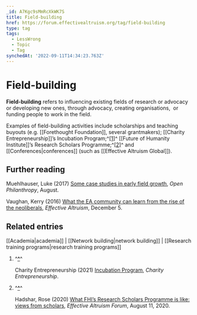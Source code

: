 ```yaml
---
_id: A7Kgc9sMmRcXkWK7S
title: Field-building
href: https://forum.effectivealtruism.org/tag/field-building
type: tag
tags:
  - LessWrong
  - Topic
  - Tag
synchedAt: '2022-09-11T14:34:23.763Z'
---
```

# Field-building

**Field-building** refers to influencing existing fields of research or advocacy or developing new ones, through advocacy, creating organisations,  or funding people to work in the field.

Examples of field-building activities include scholarships and teaching buyouts (e.g. [[Forethought Foundation]], several grantmakers); [[Charity Entrepreneurship]]’s Incubation Program;^[\[1\]](#fnuo356dk43i)^ [[Future of Humanity Institute]]’s Research Scholars Programme;^[\[2\]](#fnv7ay4sl0fta)^ and [[Conferences|conferences]] (such as [[Effective Altruism Global]]).

Further reading
---------------

Muehlhauser, Luke (2017) [Some case studies in early field growth](https://www.openphilanthropy.org/research/history-of-philanthropy/some-case-studies-early-field-growth), *Open Philanthropy*, August.

Vaughan, Kerry (2016) [What the EA community can learn from the rise of the neoliberals](https://www.effectivealtruism.org/articles/ea-neoliberal/), *Effective Altruism*, December 5.

Related entries
---------------

[[Academia|academia]] | [[Network building|network building]] | [[Research training programs|research training programs]]

1.  ^**[^](#fnrefuo356dk43i)**^
    
    Charity Entrepreneurship (2021) [Incubation Program](https://www.charityentrepreneurship.com/incubation-program.html), *Charity Entrepreneurship*.
    
2.  ^**[^](#fnrefv7ay4sl0fta)**^
    
    Hadshar, Rose (2020) [What FHI’s Research Scholars Programme is like: views from scholars](https://forum.effectivealtruism.org/posts/e8CXMz3PZqSir4uaX/what-fhi-s-research-scholars-programme-is-like-views-from-1), *Effective Altruism Forum*, August 11, 2020.